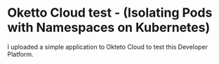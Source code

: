 # Oketto Cloud test - (Isolating Pods with Namespaces on Kubernetes)

I uploaded a simple application to Okteto Cloud to test this Developer Platform.



